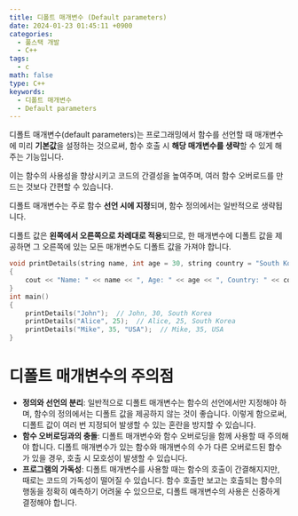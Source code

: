 ```yaml
---
title: 디폴트 매개변수 (Default parameters)
date: 2024-01-23 01:45:11 +0900
categories:
  - 풀스택 개발
  - C++
tags:
  - c
math: false
type: C++
keywords:
  - 디폴트 매개변수
  - Default parameters
---
```


디폴트 매개변수(default parameters)는 프로그래밍에서 <span class="font_highlight">함수를 선언할 때 매개변수에 미리 **기본값**을 설정</span>하는 것으로써, 함수 호출 시 <span class="font_highlight">**해당 매개변수를 생략**할 수 있게 해주는 기능</span>입니다.

이는 함수의 사용성을 향상시키고 코드의 간결성을 높여주며, 여러 함수 오버로드를 만드는 것보다 간편할 수 있습니다.

디폴트 매개변수는 주로 함수 **선언 시에 지정**되며, 함수 정의에서는 일반적으로 생략됩니다.

디폴트 값은 **왼쪽에서 오른쪽으로 차례대로 적용**되므로, <span class="font_highlight">한 매개변수에 디폴트 값을 제공하면 그 오른쪽에 있는 모든 매개변수도 디폴트 값을 가져야 합니다</span>.

```cpp
void printDetails(string name, int age = 30, string country = "South Korea")
{
    cout << "Name: " << name << ", Age: " << age << ", Country: " << country << endl;
}
int main()
{
    printDetails("John");  // John, 30, South Korea
    printDetails("Alice", 25);  // Alice, 25, South Korea
    printDetails("Mike", 35, "USA");  // Mike, 35, USA
}
```

# 디폴트 매개변수의 주의점

- **정의와 선언의 분리**: 일반적으로 디폴트 매개변수는 함수의 선언에서만 지정해야 하며, 함수의 정의에서는 디폴트 값을 제공하지 않는 것이 좋습니다. 이렇게 함으로써, 디폴트 값이 여러 번 지정되어 발생할 수 있는 혼란을 방지할 수 있습니다.
- **함수 오버로딩과의 충돌**: 디폴트 매개변수와 함수 오버로딩을 함께 사용할 때 주의해야 합니다. 디폴트 매개변수가 있는 함수와 매개변수의 수가 다른 오버로드된 함수가 있을 경우, 호출 시 모호성이 발생할 수 있습니다.
- **프로그램의 가독성**: 디폴트 매개변수를 사용할 때는 함수의 호출이 간결해지지만, 때로는 코드의 가독성이 떨어질 수 있습니다. 함수 호출만 보고는 호출되는 함수의 행동을 정확히 예측하기 어려울 수 있으므로, 디폴트 매개변수의 사용은 신중하게 결정해야 합니다.
